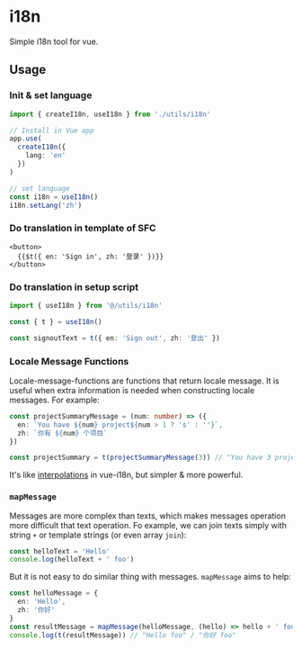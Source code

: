 # i18n

Simple i18n tool for vue.

## Usage

### Init & set language

```ts
import { createI18n, useI18n } from './utils/i18n'

// Install in Vue app
app.use(
  createI18n({
    lang: 'en'
  })
)

// set language
const i18n = useI18n()
i18n.setLang('zh')
```

### Do translation in template of SFC

```vue
<button>
  {{$t({ en: 'Sign in', zh: '登录' })}}
</button>
```

### Do translation in setup script

```ts
import { useI18n } from '@/utils/i18n'

const { t } = useI18n()

const signoutText = t({ en: 'Sign out', zh: '登出' })
```

### Locale Message Functions

Locale-message-functions are functions that return locale message. It is useful when extra information is needed when constructing locale messages. For example:

```ts
const projectSummaryMessage = (num: number) => ({
  en: `You have ${num} project${num > 1 ? 's' : ''}`,
  zh: `你有 ${num} 个项目`
})

const projectSummary = t(projectSummaryMessage(3)) // "You have 3 projects" / "你有 3 个项目"
```

It's like [interpolations](https://vue-i18n.intlify.dev/guide/essentials/syntax.html#interpolations) in vue-i18n, but simpler & more powerful.

### `mapMessage`

Messages are more complex than texts, which makes messages operation more difficult that text operation. Fo example, we can join texts simply with string `+` or template strings (or even array `join`):

```ts
const helloText = 'Hello'
console.log(helloText + ' foo')
```

But it is not easy to do similar thing with messages. `mapMessage` aims to help:

```ts
const helloMessage = {
  en: 'Hello',
  zh: '你好'
}
const resultMessage = mapMessage(helloMessage, (hello) => hello + ' foo')
console.log(t(resultMessage)) // "Hello foo" / "你好 foo"
```
